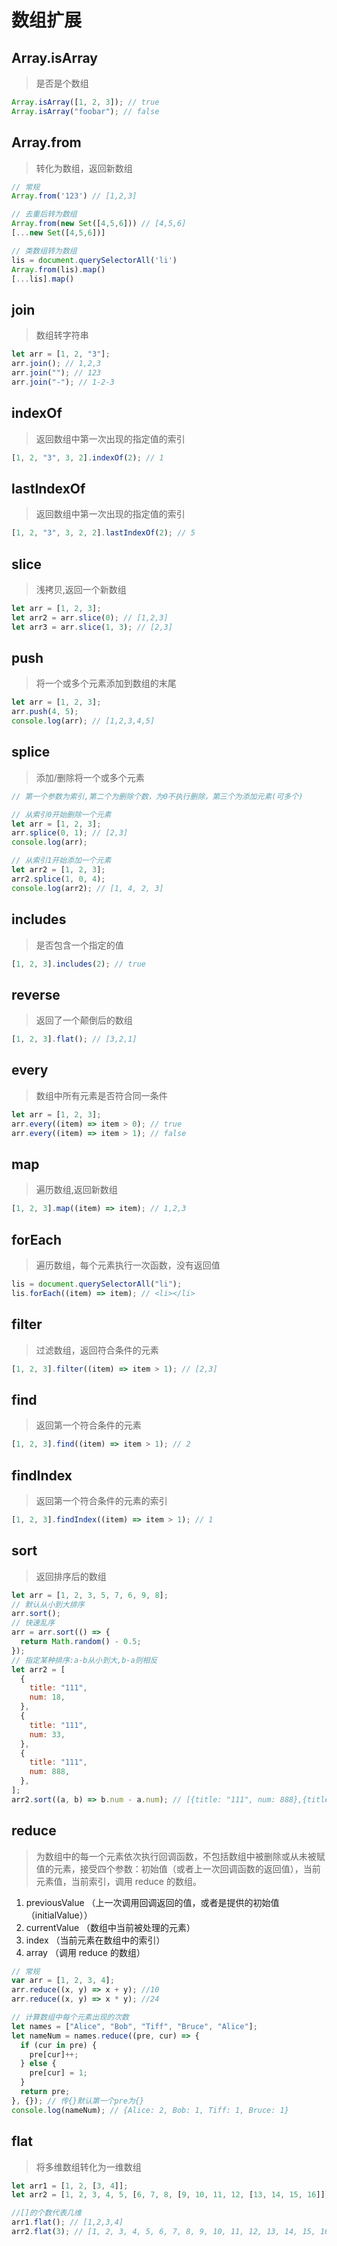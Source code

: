 # 数组扩展

## Array.isArray

> 是否是个数组

```js
Array.isArray([1, 2, 3]); // true
Array.isArray("foobar"); // false
```

## Array.from

> 转化为数组，返回新数组

```js
// 常规
Array.from('123') // [1,2,3]

// 去重后转为数组
Array.from(new Set([4,5,6])) // [4,5,6]
[...new Set([4,5,6])]

// 类数组转为数组
lis = document.querySelectorAll('li')
Array.from(lis).map()
[...lis].map()
```

## join

> 数组转字符串

```js
let arr = [1, 2, "3"];
arr.join(); // 1,2,3
arr.join(""); // 123
arr.join("-"); // 1-2-3
```

## indexOf

> 返回数组中第一次出现的指定值的索引

```js
[1, 2, "3", 3, 2].indexOf(2); // 1
```

## lastIndexOf

> 返回数组中第一次出现的指定值的索引

```js
[1, 2, "3", 3, 2, 2].lastIndexOf(2); // 5
```

## slice

> 浅拷贝,返回一个新数组

```js
let arr = [1, 2, 3];
let arr2 = arr.slice(0); // [1,2,3]
let arr3 = arr.slice(1, 3); // [2,3]
```

## push

> 将一个或多个元素添加到数组的末尾

```js
let arr = [1, 2, 3];
arr.push(4, 5);
console.log(arr); // [1,2,3,4,5]
```

## splice

> 添加/删除将一个或多个元素

```js
// 第一个参数为索引,第二个为删除个数，为0不执行删除，第三个为添加元素(可多个)

// 从索引0开始删除一个元素
let arr = [1, 2, 3];
arr.splice(0, 1); // [2,3]
console.log(arr);

// 从索引1开始添加一个元素
let arr2 = [1, 2, 3];
arr2.splice(1, 0, 4);
console.log(arr2); // [1, 4, 2, 3]
```

## includes

> 是否包含一个指定的值

```js
[1, 2, 3].includes(2); // true
```

## reverse

> 返回了一个颠倒后的数组

```js
[1, 2, 3].flat(); // [3,2,1]
```

## every

> 数组中所有元素是否符合同一条件

```js
let arr = [1, 2, 3];
arr.every((item) => item > 0); // true
arr.every((item) => item > 1); // false
```

## map

> 遍历数组,返回新数组

```js
[1, 2, 3].map((item) => item); // 1,2,3
```

## forEach

> 遍历数组，每个元素执行一次函数，没有返回值

```js
lis = document.querySelectorAll("li");
lis.forEach((item) => item); // <li></li>
```

## filter

> 过滤数组，返回符合条件的元素

```js
[1, 2, 3].filter((item) => item > 1); // [2,3]
```

## find

> 返回第一个符合条件的元素

```js
[1, 2, 3].find((item) => item > 1); // 2
```

## findIndex

> 返回第一个符合条件的元素的索引

```js
[1, 2, 3].findIndex((item) => item > 1); // 1
```

## sort

> 返回排序后的数组

```js
let arr = [1, 2, 3, 5, 7, 6, 9, 8];
// 默认从小到大排序
arr.sort();
// 快速乱序
arr = arr.sort(() => {
  return Math.random() - 0.5;
});
// 指定某种排序:a-b从小到大,b-a则相反
let arr2 = [
  {
    title: "111",
    num: 18,
  },
  {
    title: "111",
    num: 33,
  },
  {
    title: "111",
    num: 888,
  },
];
arr2.sort((a, b) => b.num - a.num); // [{title: "111", num: 888},{title: "111", num: 33},{title: "111", num: 18}]
```

## reduce

> 为数组中的每一个元素依次执行回调函数，不包括数组中被删除或从未被赋值的元素，接受四个参数：初始值（或者上一次回调函数的返回值），当前元素值，当前索引，调用 reduce 的数组。

1. previousValue （上一次调用回调返回的值，或者是提供的初始值（initialValue））
2. currentValue （数组中当前被处理的元素）
3. index （当前元素在数组中的索引）
4. array （调用 reduce 的数组）

```js
// 常规
var arr = [1, 2, 3, 4];
arr.reduce((x, y) => x + y); //10
arr.reduce((x, y) => x * y); //24

// 计算数组中每个元素出现的次数
let names = ["Alice", "Bob", "Tiff", "Bruce", "Alice"];
let nameNum = names.reduce((pre, cur) => {
  if (cur in pre) {
    pre[cur]++;
  } else {
    pre[cur] = 1;
  }
  return pre;
}, {}); // 传{}默认第一个pre为{}
console.log(nameNum); // {Alice: 2, Bob: 1, Tiff: 1, Bruce: 1}
```

## flat

> 将多维数组转化为一维数组

```js
let arr1 = [1, 2, [3, 4]];
let arr2 = [1, 2, 3, 4, 5, [6, 7, 8, [9, 10, 11, 12, [13, 14, 15, 16]]]];

//[]的个数代表几维
arr1.flat(); // [1,2,3,4]
arr2.flat(3); // [1, 2, 3, 4, 5, 6, 7, 8, 9, 10, 11, 12, 13, 14, 15, 16]
```
